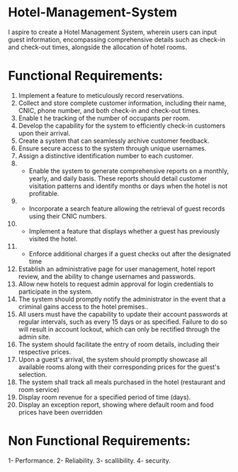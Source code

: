 # Hotel-Management-System
I aspire to create a Hotel Management System, wherein  users can input guest information, encompassing comprehensive details such as check-in and check-out times, alongside the allocation of hotel rooms.
# Functional Requirements:
1) Implement a feature to meticulously record reservations.
2) Collect and store complete customer information, including their name, CNIC, phone number, and both check-in and check-out times.
3) Enable t he tracking of the number of occupants per room.
4) Develop the capability for the system to efficiently check-in customers upon their arrival.
5) Create a system that can seamlessly archive customer feedback.
6) Ensure secure access to the system through unique usernames.
7) Assign a distinctive identification number to each customer.
8) - Enable the system to generate comprehensive reports on a monthly, yearly, and daily basis. These reports should detail customer visitation patterns and identify months or days when the hotel is not profitable.
9)  - Incorporate a search feature allowing the retrieval of guest records using their CNIC numbers.
10)  - Implement a feature that displays whether a guest has previously visited the hotel.
11) - Enforce additional charges if a guest checks out after the designated time
12)  Establish an administrative page for user management, hotel report review, and the ability to change usernames and passwords.
13) Allow new hotels to request admin approval for login credentials to participate in the system.
14) The system should promptly notify the administrator in the event that a criminal gains access to the hotel premises..
15) All users must have the capability to update their account passwords at regular intervals, such as every 15 days or as specified. Failure to do so will result in account lockout, which can only be rectified through the admin site.
16)  The system should facilitate the entry of room details, including their respective prices.
17)  Upon a guest's arrival, the system should promptly showcase all available rooms along with their corresponding prices for the guest's selection.
18) The system shall track all meals purchased in the hotel (restaurant and room service)
19) Display room revenue for a specified period of time (days).
20) Display an exception report, showing where default room and food prices have been overridden
# Non Functional Requirements:
1- Performance.
2- Reliability.
3- scallibility.
4- security.

